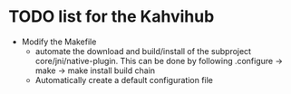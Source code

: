# TODO list for the Kahvihub

* Modify the Makefile
  * automate the download and build/install of the subproject core/jni/native-plugin. This can be done by following .configure -> make -> make install build chain
  * Automatically create a default configuration file